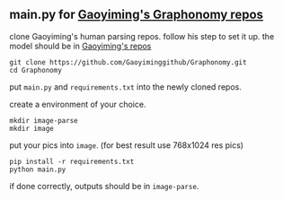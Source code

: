 ## main.py for [Gaoyiming's Graphonomy repos](https://github.com/Gaoyiminggithub/Graphonomy)

clone Gaoyiming's human parsing repos. follow his step to set it up.
the model should be in [Gaoyiming's repos](https://github.com/Gaoyiminggithub/Graphonomy)

```
git clone https://github.com/Gaoyiminggithub/Graphonomy.git
cd Graphonomy
```

put `main.py` and `requirements.txt` into the newly cloned repos.

create a environment of your choice.

```
mkdir image-parse
mkdir image
```

put your pics into `image`.
(for best result use 768x1024 res pics)

```
pip install -r requirements.txt
python main.py
```

if done correctly, outputs should be in `image-parse`.
